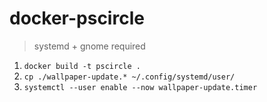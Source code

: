 # docker-pscircle
> systemd + gnome required

1. `docker build -t pscircle .`
2. `cp ./wallpaper-update.* ~/.config/systemd/user/`
3. `systemctl --user enable --now wallpaper-update.timer`
